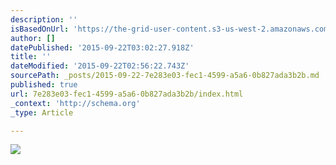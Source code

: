 ```yaml
---
description: ''
isBasedOnUrl: 'https://the-grid-user-content.s3-us-west-2.amazonaws.com/9c7fd7a4-f60e-4355-b83b-33117cd89947.png'
author: []
datePublished: '2015-09-22T03:02:27.918Z'
title: ''
dateModified: '2015-09-22T02:56:22.743Z'
sourcePath: _posts/2015-09-22-7e283e03-fec1-4599-a5a6-0b827ada3b2b.md
published: true
url: 7e283e03-fec1-4599-a5a6-0b827ada3b2b/index.html
_context: 'http://schema.org'
_type: Article

---
```

![](https://the-grid-user-content.s3-us-west-2.amazonaws.com/9c7fd7a4-f60e-4355-b83b-33117cd89947.png)